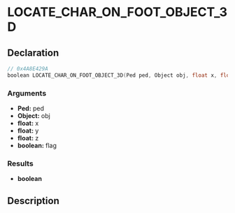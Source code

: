# LOCATE_CHAR_ON_FOOT_OBJECT_3D

## Declaration
```cpp
// 0x4A8E429A
boolean LOCATE_CHAR_ON_FOOT_OBJECT_3D(Ped ped, Object obj, float x, float y, float z, boolean flag);
```

### Arguments
- **Ped:** ped
- **Object:** obj
- **float:** x
- **float:** y
- **float:** z
- **boolean:** flag

### Results
- **boolean**

## Description
